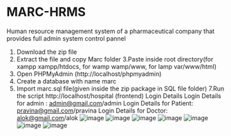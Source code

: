 # MARC-HRMS
Human resource management system of a pharmaceutical company that provides full admin system control pannel
1. Download the zip file
2. Extract the file and copy Marc folder
3.Paste inside root directory(for xampp xampp/htdocs, for wamp wamp/www, for lamp var/www/html)
4. Open PHPMyAdmin (http://localhost/phpmyadmin)
5. Create a database with name marc
6. Import marc.sql file(given inside the zip package in SQL file folder)
7.Run the script http://localhost/hospital (frontend)
Login Details
Login Details for admin : admin@gmail.com/admin
Login Details for Patient: pravina@gmail.com/pravina
Login Details for Doctor: alok@gmail.com/alok
![image](https://user-images.githubusercontent.com/123318965/228038695-76a91ab1-6379-4336-be93-3da8f20dab8c.png)
![image](https://user-images.githubusercontent.com/123318965/228038753-d0c080cc-b33e-4a50-835d-2da3960b843a.png)
![image](https://user-images.githubusercontent.com/123318965/228038860-f4375901-d634-4c69-a06b-5c3790571b92.png)
![image](https://user-images.githubusercontent.com/123318965/228038897-719220d9-1649-4083-b149-a66c6a8b0ce6.png)
![image](https://user-images.githubusercontent.com/123318965/228039174-1a3c6d80-cf7e-4913-9ad3-20ad56b8b418.png)
![image](https://user-images.githubusercontent.com/123318965/228039288-5da97d22-8efc-4b65-b2b8-deaa1cc38f73.png)
![image](https://user-images.githubusercontent.com/123318965/228039320-310882e5-0560-42f3-8273-d60482a0af98.png)


